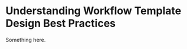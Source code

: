 [title]: # (Understanding Workflow Template Design Best Practices)
[tags]: # (XXX)
[priority]: # (5742)
# Understanding Workflow Template Design Best Practices
Something here.
